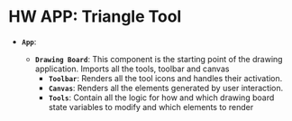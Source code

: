 # HW APP: Triangle Tool


- **`App`**: 

    - **`Drawing Board`**: This component is the starting point of the drawing application. Imports all the tools, toolbar and canvas
        - **`Toolbar`**: Renders all the tool icons and handles their activation.
        - **`Canvas`**: Renders all the elements generated by user interaction.
        - **`Tools`**: Contain all the logic for how and which drawing board state variables to modify and which elements to render
